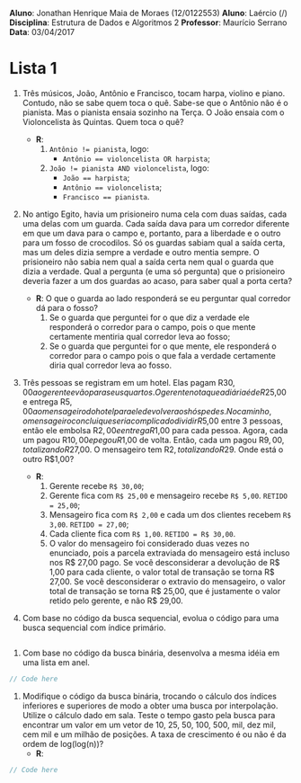 **Aluno**: Jonathan Henrique Maia de Moraes (12/0122553)
**Aluno**: Laércio (/)
**Disciplina**: Estrutura de Dados e Algoritmos 2
**Professor**: Maurício Serrano
**Data**: 03/04/2017

# Lista 1

1. Três músicos, João, Antônio e Francisco, tocam harpa, violino e piano. Contudo, não se sabe quem toca o quê. Sabe-se que o Antônio não é o pianista. Mas o pianista ensaia sozinho na Terça. O João ensaia com o Violoncelista às Quintas. Quem toca o quê?
	* **R**:
		1. `Antônio != pianista`, logo:
			* `Antônio == violoncelista OR harpista`;
		1. `João != pianista AND violoncelista`, logo:
			* `João == harpista`;
			* `Antônio == violoncelista`;
			* `Francisco == pianista`.

1. No antigo Egito, havia um prisioneiro numa cela com duas saídas, cada uma delas com um guarda. Cada saída dava para um corredor diferente em que um dava para o campo e, portanto, para a liberdade e o outro para um fosso de crocodilos. Só os guardas sabiam qual a saída certa, mas um deles dizia sempre a verdade e outro mentia sempre. O prisioneiro não sabia nem qual a saída certa nem qual o guarda que dizia a verdade. Qual a pergunta (e uma só pergunta) que o prisioneiro deveria fazer a um dos guardas ao acaso, para saber qual a porta certa?
	* **R**: O que o guarda ao lado responderá se eu perguntar qual corredor dá para o fosso?
		1. Se o guarda que perguntei for o que diz a verdade ele responderá o corredor para o campo, pois o que mente certamente mentiria qual corredor leva ao fosso;
		1. Se o guarda que perguntei for o que mente, ele responderá o corredor para o campo pois o que fala a verdade certamente diria qual corredor leva ao fosso.

1. Três pessoas se registram em um hotel. Elas pagam R$30,00 ao gerente e vão para seus quartos. O gerente nota que a diária é de R$25,00 e entrega R$5,00 ao mensageiro do hotel para ele devolver aos hóspedes. No caminho, o mensageiro conclui que seria complicado dividir R$5,00 entre 3 pessoas, então ele embolsa R$2,00 e entrega R$1,00 para cada pessoa. Agora, cada um pagou R$10,00 e pegou R$1,00 de volta. Então, cada um pagou R$9,00, totalizando R$27,00. O mensageiro tem R$2, totalizando R$29. Onde está o outro R$1,00?
	* **R**:
		1. Gerente recebe `R$ 30,00`;
		1. Gerente fica com `R$ 25,00` e mensageiro recebe `R$ 5,00`. `RETIDO = 25,00`;
		1. Mensageiro fica com `R$ 2,00` e cada um dos clientes recebem `R$ 3,00`. `RETIDO = 27,00`;
		1. Cada cliente fica com `R$ 1,00`. `RETIDO = R$ 30,00`.
		1. O valor do mensageiro foi considerado duas vezes no enunciado, pois a parcela extraviada do mensageiro está incluso nos R$ 27,00 pago. Se você desconsiderar a devolução de R$ 1,00 para cada cliente, o valor total de transação se torna R$ 27,00. Se você desconsiderar o extravio do mensageiro, o valor total de transação se torna R$ 25,00, que é justamente o valor retido pelo gerente, e não R$ 29,00.


1. Com base no código da busca sequencial, evolua o código para uma busca sequencial com índice primário.

```C++

```

1. Com base no código da busca binária, desenvolva a mesma idéia em uma lista em anel.

```C++
// Code here
```

1. Modifique o código da busca binária, trocando o cálculo dos índices inferiores e superiores de modo a obter uma busca por interpolação. Utilize o cálculo dado em sala. Teste o tempo gasto pela busca para encontrar um valor em um vetor de 10, 25, 50, 100, 500, mil, dez mil, cem mil e um milhão de posições. A taxa de crescimento é ou não é da ordem de log(log(n))?
	* **R**:

```C++
// Code here
```
